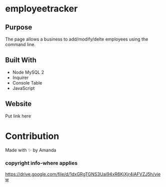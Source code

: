 # employeetracker

## Purpose
The page allows a business to add/modify/delte employees using the command line.

## Built With
* Node MySQL 2
* Inquirer
* Console Table
* JavaScript

## Website
Put link here

# Contribution
Made with ✨ by Amanda

### copyright info-where applies


https://drive.google.com/file/d/1dxGRgTGNS3Uai94xR6KjXjr4iAFVZJ5h/view
